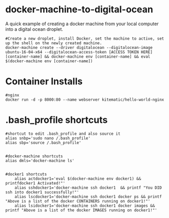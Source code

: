 # docker-machine-to-digital-ocean

A quick example of creating a docker machine from your local computer into a digital ocean droplet.


    #Create a new droplet, install Docker, set the machine to active, set up the shell on the newly created machine.
    docker-machine create --driver digitalocean --digitalocean-image ubuntu-16-04-x64 --digitalocean-access-token [ACCESS TOKEN HERE] [container-name] && docker-machine env [container-name] && eval $(docker-machine env [container-name])



# Container Installs
  
    #nginx
    docker run -d -p 8000:80 --name webserver kitematic/hello-world-nginx



# .bash_profile shortcuts
  
    #shortcut to edit .bash_profile and also source it
    alias snbp='sudo nano /.bash_profile'
    alias sbp='source /.bash_profile'
    

    #docker-machine shortcuts
    alias dmls='docker-machine ls'


    #docker1 shortcuts
        alias actdocker1='eval $(docker-machine env docker1) && printfdocker1 Activated!"'
        alias sshdocker1='docker-machine ssh docker1  && printf "You DID ssh into docker1 successfully!"'
        alias lscdocker1='docker-machine ssh docker1 docker ps && printf "Above is a list of the docker CONTAINERS running on docker1!"'
        alias lsidocker1='docker-machine ssh docker1 docker images && printf "Above is a list of the docker IMAGES running on docker1!"'

